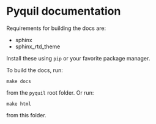 # Pyquil documentation

Requirements for building the docs are:
- sphinx
- sphinx_rtd_theme

Install these using `pip` or your favorite package manager.

To build the docs, run:

`make docs`

from the `pyquil` root folder. Or run:

`make html`

from this folder.
